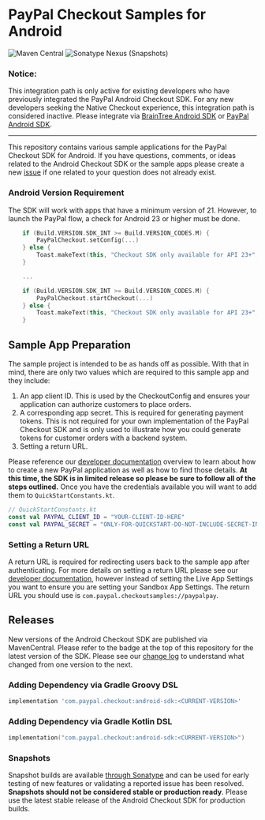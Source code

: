# PayPal Checkout Samples for Android

![Maven Central](https://img.shields.io/maven-central/v/com.paypal.checkout/android-sdk?style=for-the-badge) ![Sonatype Nexus (Snapshots)](https://img.shields.io/nexus/s/com.paypal.checkout/android-sdk?server=https%3A%2F%2Foss.sonatype.org&style=for-the-badge)

### Notice:
This integration path is only active for existing developers who have previously integrated the PayPal Android Checkout SDK. For any new developers seeking the Native Checkout experience, this integration path is considered inactive. Please integrate via [BrainTree Android SDK](https://github.com/braintree/braintree_android) or [PayPal Android SDK](https://github.com/paypal/Android-SDK/).

---

This repository contains various sample applications for the PayPal Checkout SDK for Android. If you have questions, comments, or ideas related to the Android Checkout SDK or the sample apps please create a new [issue](https://github.com/paypal/paypalcheckout-samples-android/issues) if one related to your question does not already exist.

### Android Version Requirement
The SDK will work with apps that have a minimum version of 21. However, to launch the PayPal flow,
a check for Android 23 or higher must be done.

```kotlin
    if (Build.VERSION.SDK_INT >= Build.VERSION_CODES.M) {
        PayPalCheckout.setConfig(...)
    } else {
        Toast.makeText(this, "Checkout SDK only available for API 23+", Toast.LENGTH_SHORT).show()
    }

    ...

    if (Build.VERSION.SDK_INT >= Build.VERSION_CODES.M) {
        PayPalCheckout.startCheckout(...)
    } else {
        Toast.makeText(this, "Checkout SDK only available for API 23+", Toast.LENGTH_SHORT).show()
    }
```

## Sample App Preparation

The sample project is intended to be as hands off as possible. With that in mind, there are only two
values which are required to this sample app and they include:

1. An app client ID. This is used by the CheckoutConfig and ensures your application can authorize
customers to place orders.
2. A corresponding app secret. This is required for generating payment tokens. This is not required
for your own implementation of the PayPal Checkout SDK and is only used to illustrate how you could
generate tokens for customer orders with a backend system.
3. Setting a return URL.

Please reference our [developer documentation](https://developer.paypal.com/docs/business/native-checkout/android/)
overview to learn about how to create a new PayPal application as well as how to find those details. **At this time, the SDK is in limited release so please be sure to follow all of the steps outlined.**
Once you have the credentials available you will want to add them to `QuickStartConstants.kt`.

```kotlin
// QuickStartConstants.kt
const val PAYPAL_CLIENT_ID = "YOUR-CLIENT-ID-HERE"
const val PAYPAL_SECRET = "ONLY-FOR-QUICKSTART-DO-NOT-INCLUDE-SECRET-IN-CLIENT-SIDE-APPLICATIONS"
```

### Setting a Return URL

A return URL is required for redirecting users back to the sample app after authenticating. For more details on setting a return URL please see our [developer documentation](https://developer.paypal.com/docs/business/native-checkout/android/#know-before-you-code),
however instead of setting the Live App Settings you want to ensure you are setting your Sandbox App Settings. The return URL you should use is `com.paypal.checkoutsamples://paypalpay`.

## Releases

New versions of the Android Checkout SDK are published via MavenCentral. Please refer to the badge at the top of this repository for the latest version of the SDK. Please see our [change log](CHANGELOG.md) to understand what changed from one version to the next.

### Adding Dependency via Gradle Groovy DSL
```groovy
implementation 'com.paypal.checkout:android-sdk:<CURRENT-VERSION>'
```

### Adding Dependency via Gradle Kotlin DSL
```kotlin
implementation("com.paypal.checkout:android-sdk:<CURRENT-VERSION>")
```

### Snapshots

Snapshot builds are available [through Sonatype](https://oss.sonatype.org/content/repositories/snapshots/) and can be used for early testing of new features or validating a reported issue has been resolved. **Snapshots should not be considered stable or production ready**. Please use the latest stable release of the Android Checkout SDK for production builds.
